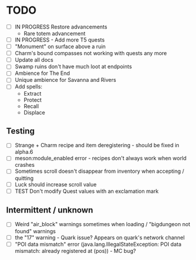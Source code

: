 # TODO
- [ ] IN PROGRESS Restore advancements
    - Rare totem advancement
- [ ] IN PROGRESS - Add more T5 quests
- [ ] "Monument" on surface above a ruin
- [ ] Charm's bound compasses not working with quests any more
- [ ] Update all docs
- [ ] Swamp ruins don't have much loot at endpoints
- [ ] Ambience for The End
- [ ] Unique ambience for Savanna and Rivers
- [ ] Add spells:
    - Extract
    - Protect
    - Recall
    - Displace

## Testing
- [ ] Strange + Charm recipe and item deregistering - should be fixed in alpha.6
- [ ] meson:module_enabled error - recipes don't always work when world crashes
- [ ] Sometimes scroll doesn't disappear from inventory when accepting / quitting
- [ ] Luck should increase scroll value
- [ ] TEST Don't modify Quest values with an exclamation mark

## Intermittent / unknown
- [ ] Weird "air_block" warnings sometimes when loading / "bigdungeon not found" warnings
- [ ] the "17" warning - Quark issue? Appears on quark's network channel
- [ ] "POI data mismatch" error (java.lang.IllegalStateException: POI data mismatch: already registered at (pos)) - MC bug?